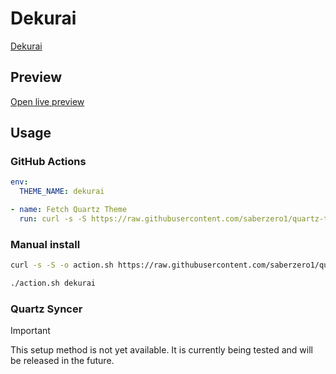 # Dekurai

[Dekurai](https://github.com/sergey900553)

## Preview

[Open live preview](https://quartz-themes.github.io/dekurai/)

## Usage

### GitHub Actions

```yaml
env:
  THEME_NAME: dekurai
```

```yaml
- name: Fetch Quartz Theme
  run: curl -s -S https://raw.githubusercontent.com/saberzero1/quartz-themes/master/action.sh | bash -s -- $THEME_NAME
```

### Manual install

```bash
curl -s -S -o action.sh https://raw.githubusercontent.com/saberzero1/quartz-themes/master/action.sh

./action.sh dekurai
```

### Quartz Syncer

> [!IMPORTANT]
> This setup method is not yet available. It is currently being tested and will be released in the future.
